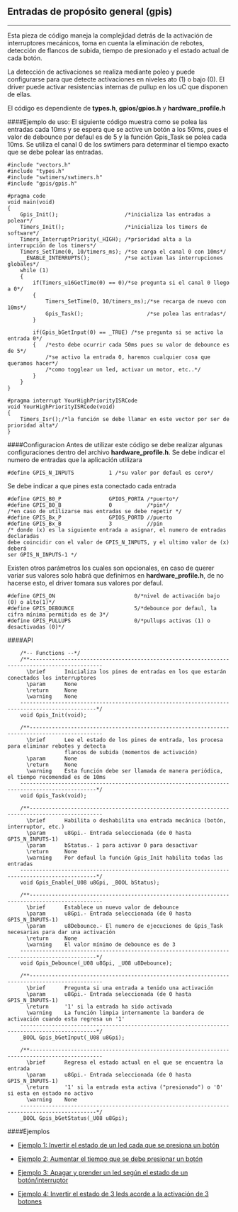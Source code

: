Entradas de propósito general (gpis)
-----------------------------------
--------

Esta pieza de código maneja la complejidad detrás de la activación de interruptores mecánicos, toma en cuenta la eliminación de rebotes, detección de flancos de subida, tiempo de presionado y el estado actual de cada botón.

La detección de activaciones se realiza mediante poleo y puede configurarse para que detecte activaciones en niveles ato (1) o bajo (0). El driver puede activar resistencias internas de pullup en los uC que disponen de ellas.

El código es dependiente de **types.h**, **gpios/gpios.h** y **hardware_profile.h**


####Ejemplo de uso:
El siguiente código muestra como se polea las entradas cada 10ms y se espera que se active un botón a los 50ms, pues el valor de debounce por defaul es de 5 y la función Gpis_Task se polea cada 10ms. Se utiliza el canal 0 de los swtimers para determinar el tiempo exacto que se debe polear las entradas. 
```
#include "vectors.h"
#include "types.h"
#include "swtimers/swtimers.h"
#include "gpis/gpis.h"

#pragma code
void main(void)
{
    Gpis_Init();  	                 /*inicializa las entradas a polear*/
    Timers_Init();					 /*inicializa los timers de software*/
    Timers_InterruptPriority(_HIGH); /*prioridad alta a la interrupción de los timers*/
    Timers_SetTime(0, 10/timers_ms); /*se carga el canal 0 con 10ms*/
    __ENABLE_INTERRUPTS();           /*se activan las interrupciones globales*/
    while (1)
    {
        if(Timers_u16GetTime(0) == 0)/*se pregunta si el canal 0 llego a 0*/
        {
            Timers_SetTime(0, 10/timers_ms);/*se recarga de nuevo con 10ms*/
            Gpis_Task();					/*se polea las entradas*/
        }

        if(Gpis_bGetInput(0) == _TRUE) /*se pregunta si se activo la entrada 0*/
        {	/*esto debe ocurrir cada 50ms pues su valor de debounce es de 5*/
			/*se activo la entrada 0, haremos cualquier cosa que queramos hacer*/
			/*como togglear un led, activar un motor, etc..*/	
        }
    }
}

#pragma interrupt YourHighPriorityISRCode
void YourHighPriorityISRCode(void)
{
    Timers_Isr();/*la función se debe llamar en este vector por ser de prioridad alta*/
}
```


####Configuracion
Antes de utilizar este código se debe realizar algunas configuraciones dentro del archivo **hardware_profile.h**. Se debe indicar el numero de entradas que la aplicación utilizara

```
#define GPIS_N_INPUTS           1 /*su valor por defaul es cero*/
```

Se debe indicar a que pines esta conectado cada entrada

```
#define GPIS_B0_P               GPIOS_PORTA /*puerto*/
#define GPIS_B0_B               0			/*pin*/
/*en caso de utilizarse mas entradas se debe repetir */
#define GPIS_Bx_P               GPIOS_PORTD //puerto
#define GPIS_Bx_B               3			//pin
/* donde (x) es la siguiente entrada a asignar, el numero de entradas declaradas 
debe coincidir con el valor de GPIS_N_INPUTS, y el ultimo valor de (x) deberá 
ser GPIS_N_INPUTS-1 */
```

Existen otros parámetros los cuales son opcionales, en caso de querer variar sus valores solo habrá que definirnos en **hardware_profile.h**, de no hacerse esto, el driver tomara sus valores por defaul.

```
#define GPIS_ON                         0/*nivel de activación bajo (0) o alto(1)*/
#define GPIS_DEBOUNCE                   5/*debounce por defaul, la cifra mínima permitida es de 3*/
#define GPIS_PULLUPS                    0/*pullups activas (1) o desactivadas (0)*/
```


####API
```
    /*-- Functions --*/
    /**---------------------------------------------------------------------------------------------
      \brief      Inicializa los pines de entradas en los que estarán conectados los interruptores
      \param	  None
      \return     None
      \warning	  None
    ----------------------------------------------------------------------------------------------*/
    void Gpis_Init(void);

    /**---------------------------------------------------------------------------------------------
      \brief      Lee el estado de los pines de entrada, los procesa para eliminar rebotes y detecta
				  flancos de subida (momentos de activación) 
      \param	  None
      \return     None
      \warning	  Esta función debe ser llamada de manera periódica, el tiempo recomendad es de 10ms
    ----------------------------------------------------------------------------------------------*/
    void Gpis_Task(void);

    /**---------------------------------------------------------------------------------------------
      \brief      Habilita o deshabilita una entrada mecánica (botón, interruptor, etc.)
      \param	  u8Gpi.- Entrada seleccionada (de 0 hasta GPIS_N_INPUTS-1)
      \param      bStatus.- 1 para activar 0 para desactivar
      \return     None
      \warning	  Por defaul la función Gpis_Init habilita todas las entradas
    ----------------------------------------------------------------------------------------------*/
    void Gpis_Enable(_U08 u8Gpi, _BOOL bStatus);
    
    /**---------------------------------------------------------------------------------------------
      \brief      Establece un nuevo valor de debounce
      \param	  u8Gpi.- Entrada seleccionada (de 0 hasta GPIS_N_INPUTS-1)
      \param      u8Debounce.- El numero de ejecuciones de Gpis_Task necesarias para dar una activación
      \return     None
      \warning	  El valor mínimo de debounce es de 3
    ----------------------------------------------------------------------------------------------*/
    void Gpis_Debounce(_U08 u8Gpi, _U08 u8Debounce);

    /**---------------------------------------------------------------------------------------------
      \brief      Pregunta si una entrada a tenido una activación
      \param	  u8Gpi.- Entrada seleccionada (de 0 hasta GPIS_N_INPUTS-1)
      \return     '1' si la entrada ha sido activada
      \warning	  La función limpia internamente la bandera de activación cuando esta regresa un '1'
    ----------------------------------------------------------------------------------------------*/
    _BOOL Gpis_bGetInput(_U08 u8Gpi);

    /**---------------------------------------------------------------------------------------------
      \brief      Regresa el estado actual en el que se encuentra la entrada
      \param	  u8Gpi.- Entrada seleccionada (de 0 hasta GPIS_N_INPUTS-1)
      \return     '1' si la entrada esta activa ("presionado") o '0' si esta en estado no activo
      \warning	  None
    ----------------------------------------------------------------------------------------------*/
    _BOOL Gpis_bGetStatus(_U08 u8Gpi);

```

####Ejemplos 

- [Ejemplo 1: Invertir el estado de un led cada que se presiona un botón][1]
- [Ejemplo 2: Aumentar el tiempo que se debe presionar un botón][2]
- [Ejemplo 3: Apagar y prender un led según el estado de un botón/interruptor][3]
- [Ejemplo 4: Invertir el estado de 3 leds acorde a la activación de 3 botones][4]


  [1]: https://github.com/Hotboards/Examples/blob/master/Microchip/gpis1.X/main.c
  [2]: https://github.com/Hotboards/Examples/blob/master/Microchip/gpis2.X/main.c
  [3]: https://github.com/Hotboards/Examples/blob/master/Microchip/gpis3.X/main.c
  [4]: https://github.com/Hotboards/Examples/blob/master/Microchip/gpis4.X/main.c

